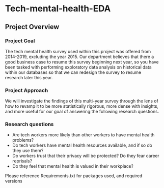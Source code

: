 # Tech-mental-health-EDA

## Project Overview

### Project Goal
The tech mental health survey used within this project was offered from 2014-2019, excluding the year 2015. Our department believes that there a good business case to resume this survey beginning next year, so you have been tasked with performing exploratory data analysis on historical data within our databases so that we can redesign the survey to resume research later this year. 

### Project Approach
We will investigate the findings of this multi-year survey through the lens of how to revamp it to be more statistically rigorous, more dense with insights, and more useful for our goal of answering the following research questions. 

### Research questions
- Are tech workers more likely than other workers to have mental health problems? 
- Do tech workers have mental health resources available, and if so do they use them? 
- Do workers trust that their privacy will be protected? Do they fear career reprisals?
- Do they feel that mental health is valued in their workplace? 

Please reference Requirements.txt for packages used, and required versions
